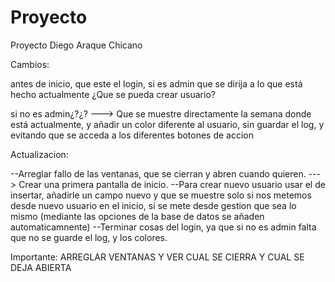 # Proyecto
Proyecto Diego Araque Chicano

Cambios:

antes de inicio, que este el login, si es admin que se dirija a lo que está hecho actualmente
¿Que se pueda crear usuario?

si no es admin¿?¿? ---> Que se muestre directamente la semana donde está actualmente, y añadir un color diferente al usuario, sin guardar el log, y evitando que se acceda a los diferentes botones de accion

Actualizacion:

--Arreglar fallo de las ventanas, que se cierran y abren cuando quieren.  ---> Crear una primera pantalla de inicio.
--Para crear nuevo usuario usar el de insertar, añadirle un campo nuevo y que se muestre solo si nos metemos desde nuevo usuario en el inicio, si se mete desde gestion que sea lo mismo (mediante las opciones de la base de datos se añaden automaticamnente)
--Terminar cosas del login, ya que si no es admin falta que no se guarde el log, y los colores.

Importante: ARREGLAR VENTANAS Y VER CUAL SE CIERRA Y CUAL SE DEJA ABIERTA
